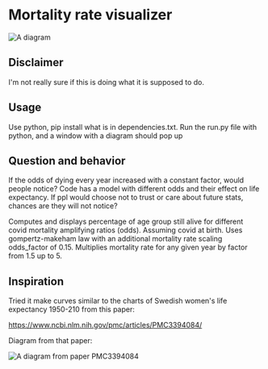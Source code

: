 # Mortality rate visualizer

![A diagram](./diagram.jpg)

## Disclaimer

I'm not really sure if this is doing what it is supposed to do.

## Usage

Use python, pip install what is in dependencies.txt. Run the run.py file with python, and a window with a diagram should pop up

## Question and behavior

If the odds of dying every year increased with a constant factor, would people notice?
Code has a model with different odds and their effect on life expectancy. If ppl would choose not to trust or care about future stats, chances are they will not notice?

Computes and displays percentage of age group still alive for different covid mortality amplifying ratios (odds).
Assuming covid at birth. Uses gompertz-makeham law with an additional mortality rate scaling odds_factor of 0.15.
Multiplies mortality rate for any given year by factor from  1.5 up to 5.

## Inspiration

Tried it make curves similar to the charts of Swedish women's life expectancy 1950-210 from this paper:

https://www.ncbi.nlm.nih.gov/pmc/articles/PMC3394084/

Diagram from that paper:

![A diagram from paper PMC3394084](./from_paper.jpg)
